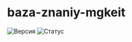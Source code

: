 # baza-znaniy-mgkeit
![Версия](https://img.shields.io/badge/версия-0.1.0-blue)
![Статус](https://img.shields.io/badge/статус-в%20разработке-yellow)
